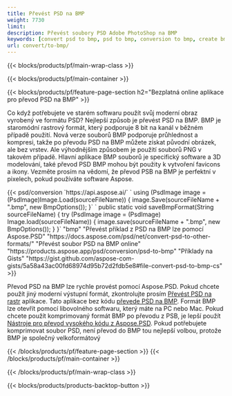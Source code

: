 ```yaml
---
title: Převést PSD na BMP
weight: 7730
limit: 
description: Převést soubory PSD Adobe PhotoShop na BMP
keywords: [convert psd to bmp, psd to bmp, conversion to bmp, create bmp from psd, print psd as bmp]
url: convert/to-bmp/
---
```


{{< blocks/products/pf/main-wrap-class >}}

{{< blocks/products/pf/main-container >}}

{{< blocks/products/pf/feature-page-section h2="Bezplatná online aplikace pro převod PSD na BMP" >}}
<p>Co když potřebujete ve starém softwaru použít svůj moderní obraz vyrobený ve formátu PSD? Nejlepší způsob je převést PSD na BMP. BMP je staromódní rastrový formát, který podporuje 8 bit na kanál v běžném případě použití. Nová verze souborů BMP podporuje průhlednost a kompresi, takže po převodu PSD na BMP můžete získat původní obrázek, ale bez vrstev. Ale výhodnějším způsobem je použití souborů PNG v takovém případě. Hlavní aplikace BMP souborů je specifický software a 3D modelování, také převod PSD BMP mohou být použity k vytvoření favicons a ikony. Vezměte prosím na vědomí, že převod PSB na BMP je perfektní v pixelech, pokud používáte software Aspose.</p>
{{< psd/conversion `https://api.aspose.ai/` 
`    using (PsdImage image = (PsdImage)Image.Load(sourceFileName))
    {
        image.Save(sourceFileName + ".bmp",  new BmpOptions());
    }` 
`    public static void saveBmpFormat(String sourceFileName) {
        try (PsdImage image = (PsdImage) Image.load(sourceFileName)) {
            image.save(sourceFileName + ".bmp", new BmpOptions());
        }
    }` 
	"bmp" 
"Převést příklad z PSD na BMP lze pomocí Aspose.PSD"  "https://docs.aspose.com/psd/net/convert-psd-to-other-formats/" 
"Převést soubor PSD na BMP online" "https://products.aspose.app/psd/conversion/psd-to-bmp" 
"Příklady na Gists" "https://gist.github.com/aspose-com-gists/5a58a43ac00fd68974d95b72d2fdb5e8#file-convert-psd-to-bmp-cs" >}}
<p>Převod PSD na BMP lze rychle provést pomocí Aspose.PSD. Pokud chcete použít jiný moderní výstupní formát, zkontrolujte prosím <a href="/psd/convert">Převést PSD na rastr</a> aplikace. Tato aplikace bez kódu <a href="/psd/convert/to-bmp">převede PSD na BMP</a>. Formát BMP lze otevřít pomocí libovolného softwaru, který máte na PC nebo Mac. Pokud chcete použít komprimovaný formát BMP po převodu z PSB, je lepší použít <a href="/psd">Nástroje pro převod vysokého kódu z Aspose.PSD</a>. Pokud potřebujete komprimovat soubor PSD, není převod do BMP tou nejlepší volbou, protože BMP je společný velkoformátový</p>
{{< /blocks/products/pf/feature-page-section >}}
{{< /blocks/products/pf/main-container >}}


{{< /blocks/products/pf/main-wrap-class >}}

{{< blocks/products/products-backtop-button >}}

